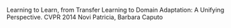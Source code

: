  Learning to Learn, from Transfer Learning to Domain Adaptation: A Unifying Perspective. CVPR 2014
 Novi Patricia, Barbara Caputo
